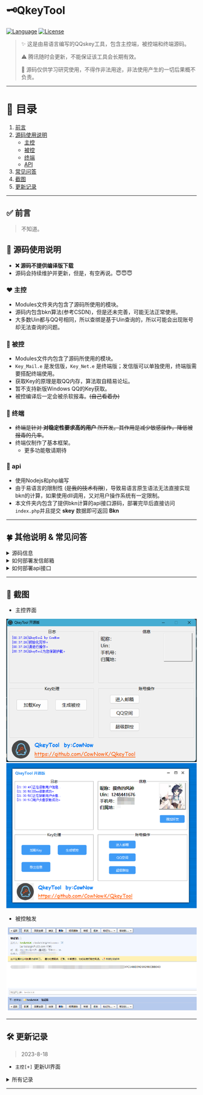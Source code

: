 # 🗝QkeyTool
[![Language](https://img.shields.io/badge/build-%E6%98%93%E8%AF%AD%E8%A8%80-blue?style=flat&label=Language)](https://zh.wikipedia.org/wiki/%E6%98%93%E8%AF%AD%E8%A8%80)
[![License](https://img.shields.io/github/license/CowNowK/QkeyTool.svg?style=flat)](LICENSE)


> ✨ 这是由易语言编写的QQskey工具，包含主控端，被控端和终端源码。
>
> ⚠️ 腾讯随时会更新，不能保证该工具会长期有效。
>
> 🚫 源码仅供学习研究使用，不得作非法用途，非法使用产生的一切后果概不负责。

***
# 🧾 目录
1. <a href="#qy">前言</a>
2. <a href="#sm">源码使用说明</a>
	* <a href="#zk">主控</a>
	* <a href="#bk">被控</a>
	* <a href="#zd">终端</a>
	* <a href="#api">API</a>
3. <a href="#qt">常见问答</a>
4. <a href="#img">截图</a>
5. <a href="#update">更新记录</a>
***

## <a name="qy">✅ 前言</a>
> 不知道。


## <a name="sm">🚀 源码使用说明</a>
- **❌ 源码不提供编译版下载**
- 源码会持续维护并更新，但是，有空再说。😇😇😇


### <a name="zk">❤️ 主控</a>
* Modules文件夹内包含了源码所使用的模块。
* 源码内包含bkn算法(参考CSDN)，但是还未完善，可能无法正常使用。
* 大多数Uin都与QQ号相同，所以查绑是基于Uin查询的，所以可能会出现账号却无法查询的问题。

### <a name="bk">🧡 被控</a>
* Modules文件内包含了源码所使用的模块。
* `Key_Mail.e` 是发信版，`Key_Net.e` 是终端版；发信版可以单独使用，终端版需要搭配终端使用。
* 获取Key的原理是取QQ内存，算法取自精易论坛。
* 暂不支持新版Windows QQ的Key获取。
* 被控编译后一定会被杀软报毒。~~(自己看着办)~~

### <a name="zd">💛 终端</a>
* ~~终端是针对 **对稳定性要求高的用户** 所开发。其作用是减少敏感操作，降低被报毒的几率~~。
* 终端仅制作了基本框架。
	* 更多功能敬请期待
 
### <a name="api">🧪 api</a>
* 使用Nodejs和php编写
* 由于易语言的限制性 (~~是我的技术有限~~)，导致易语言原生语法无法直接实现bkn的计算，如果使用dll调用，又对用户操作系统有一定限制。
* 本文件夹内包含了提供bkn计算的api接口源码，部署完毕后直接访问`index.php`并且提交 **skey** 数据即可返回 **Bkn**

***

## <a name="qt">🍀 其他说明 & 常见问答</a>

<details>
<summary>源码信息</summary>

### 源码信息
- 易语言版本：5.8
- 使用模块：
	- 精易模块[v10.4.5]
	- 乐易模块[v6.6]
- 作者：CowNow

 </details>

<details>
<summary>如何部署发信邮箱</summary>

### 这里以网易邮箱为例
1. 首先，注册一个你准备用来发信的邮箱
2. 点击邮箱设置，点击`POP3/SMTP/IMAP`，如图

![](/img/Tutorial_mail1.png)

4. 开启`IMAP/SMTP服务`，然后你会得到一个授权密码
5. 邮箱成功部署，你只需要将邮箱账号和授权密码填写到源码中即可使用你自己的邮箱进行发信
</details>

<details>
<summary>如何部署api接口</summary>

### 接口部署
1. 首先，你需要有一个云服务器，如果有条件的，也可以家里云
2. 就像搭建网站一样把Api接口的文件传上去
3. 记得自行编写一份`package.json`，不然接口会无法正常调用
4. 访问api地址，提交数据为 skey=`Skey值`，如果成功返回json格式的Bkn文本，那么就说明部署成功了

</details>

***

## <a name="img">📸 截图</a>
- 主控界面

![](/img/QkeyTool1.png)
![](/img/QkeyTool3.png)

- 被控触发

![](/img/Mail.png)  

***

## <a name="update">🛠 更新记录</a>
> 2023-8-18
- `主控[+]` 更新UI界面

<details>
<summary>所有记录</summary>

### 更早的更新
> 2023-8-13
- `主控[+]` 允许强行加好友

> 2023-7-26
- `主控[+]` 支持导出信息

> 2023-7-22
- `终端[+]` 发布基本框架
- `被控[+]` 上传了终端版本
- `主控[+]` 自定义被控生成
- `被控[+]` 无窗口运行

> 2023-7-21
- `主控[+]` 优化Key读取

</details>

***

